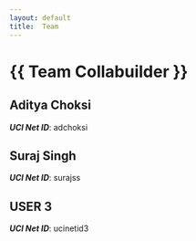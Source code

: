 ```yaml
---
layout: default
title:  Team
---
```


# {{ Team Collabuilder }}


## Aditya Choksi
***UCI Net ID***: adchoksi

## Suraj Singh
***UCI Net ID***: surajss

## USER 3
***UCI Net ID***: ucinetid3
